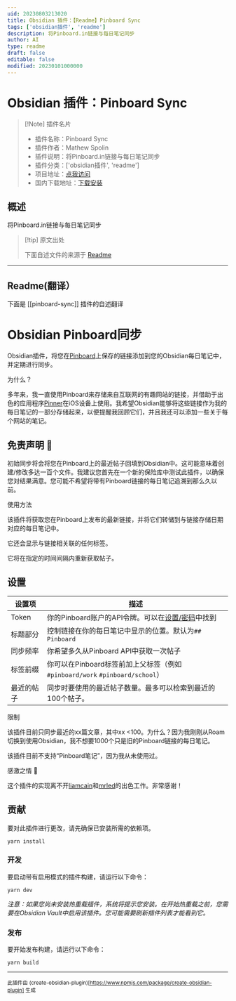 ```yaml
---
uid: 20230803213020
title: Obsidian 插件：【Readme】Pinboard Sync
tags: ['obsidian插件', 'readme']
description: 将Pinboard.in链接与每日笔记同步
author: AI
type: readme
draft: false
editable: false
modified: 20230101000000
---
```


# Obsidian 插件：Pinboard Sync

> [!Note] 插件名片
> - 插件名称：Pinboard Sync
> - 插件作者：Mathew Spolin
> - 插件说明：将Pinboard.in链接与每日笔记同步
> - 插件分类：['obsidian插件', 'readme']
> - 项目地址：[点我访问](https://github.com/Automatt/obsidian-pinboard-sync)
> - 国内下载地址：[下载安装](https://pkmer.cn/products/plugin/pluginMarket/?pinboard-sync)

## 概述

将Pinboard.in链接与每日笔记同步



> [!tip] 原文出处
> 
>下面自述文件的来源于 [Readme](https://ghproxy.net/https://raw.githubusercontent.com/Automatt/obsidian-pinboard-sync/master/README.md)
> 

---

## Readme(翻译）

下面是 [[pinboard-sync]] 插件的自述翻译



# Obsidian Pinboard同步

Obsidian插件，将您在[Pinboard](http://Pinboard.in)上保存的链接添加到您的Obsidian每日笔记中，并定期进行同步。

为什么？

多年来，我一直使用Pinboard来存储来自互联网的有趣网站的链接，并借助于出色的应用程序[Pinner](http://pinnerapp.net)在iOS设备上使用。我希望Obsidian能够将这些链接作为我的每日笔记的一部分存储起来，以便提醒我回顾它们，并且我还可以添加一些关于每个网站的笔记。

## 免责声明 🚨

初始同步将会将您在Pinboard上的最近帖子回填到Obsidian中。这可能意味着创建/修改多达一百个文件。我建议您首先在一个新的保险库中测试此插件，以确保您对结果满意。您可能不希望将带有Pinboard链接的每日笔记追溯到那么久以前。

使用方法

该插件将获取您在Pinboard上发布的最新链接，并将它们转储到与链接存储日期对应的每日笔记中。

它还会显示与链接相关联的任何标签。

它将在指定的时间间隔内重新获取帖子。

## 设置

| 设置项         | 描述                                                                                      |
| --------------- | ------------------------------------------------------------------------------------------------ |
| Token           | 你的Pinboard账户的API令牌。可以在[设置/密码](https://pinboard.in/settings/password)中找到|
| 标题部分 | 控制链接在你的每日笔记中显示的位置。默认为`## Pinboard`    |
| 同步频率  | 你希望多久从Pinboard API中获取一次帖子                                      |
| 标签前缀      | 你可以在Pinboard标签前加上父标签（例如`#pinboard/work` `#pinboard/school`）   |
| 最近的帖子    | 同步时要使用的最近帖子数量。最多可以检索到最近的100个帖子。           |

限制

该插件目前只同步最近的xx篇文章，其中xx <100。为什么？因为我刚刚从Roam切换到使用Obsidian，我不想要1000个只是旧的Pinboard链接的每日笔记。

该插件目前不支持“Pinboard笔记”，因为我从未使用过。

感激之情 🙏

这个插件的实现离不开[liamcain](https://github.com/liamcain/obsidian-things-logbook)和[mrled](https://github.com/mrled/pinboardtool)的出色工作。非常感谢！

## 贡献

要对此插件进行更改，请先确保已安装所需的依赖项。

```
yarn install
```

### 开发

要启动带有启用模式的插件构建，请运行以下命令：

```
yarn dev
```

_注意：如果您尚未安装热重载插件，系统将提示您安装。在开始热重载之前，您需要在Obsidian Vault中启用该插件。您可能需要刷新插件列表才能看到它。_

### 发布

要开始发布构建，请运行以下命令：

```
yarn build
```

---

<sub>此插件由 (create-obsidian-plugin)[https://www.npmjs.com/package/create-obsidian-plugin] 生成</sub>




